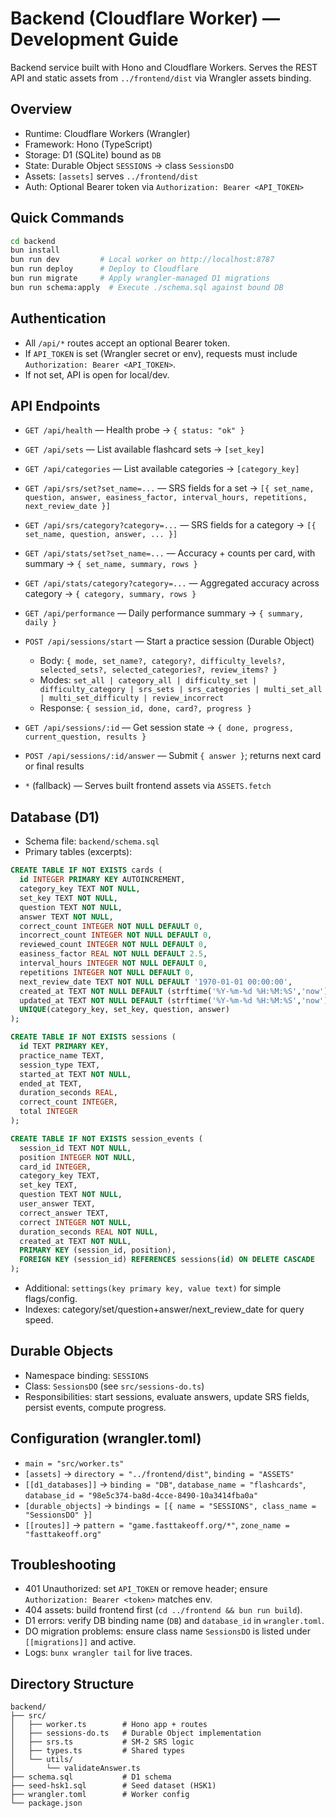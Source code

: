 # Backend (Cloudflare Worker) — Development Guide

Backend service built with Hono and Cloudflare Workers. Serves the REST API and static assets from `../frontend/dist` via Wrangler assets binding.

## Overview
- Runtime: Cloudflare Workers (Wrangler)
- Framework: Hono (TypeScript)
- Storage: D1 (SQLite) bound as `DB`
- State: Durable Object `SESSIONS` → class `SessionsDO`
- Assets: `[assets]` serves `../frontend/dist`
- Auth: Optional Bearer token via `Authorization: Bearer <API_TOKEN>`

## Quick Commands
```bash
cd backend
bun install
bun run dev         # Local worker on http://localhost:8787
bun run deploy      # Deploy to Cloudflare
bun run migrate     # Apply wrangler-managed D1 migrations
bun run schema:apply  # Execute ./schema.sql against bound DB
```

## Authentication
- All `/api/*` routes accept an optional Bearer token.
- If `API_TOKEN` is set (Wrangler secret or env), requests must include `Authorization: Bearer <API_TOKEN>`.
- If not set, API is open for local/dev.

## API Endpoints
- `GET /api/health` — Health probe → `{ status: "ok" }`

- `GET /api/sets` — List available flashcard sets → `[set_key]`
- `GET /api/categories` — List available categories → `[category_key]`

- `GET /api/srs/set?set_name=...` — SRS fields for a set → `[{ set_name, question, answer, easiness_factor, interval_hours, repetitions, next_review_date }]`
- `GET /api/srs/category?category=...` — SRS fields for a category → `[{ set_name, question, answer, ... }]`

- `GET /api/stats/set?set_name=...` — Accuracy + counts per card, with summary → `{ set_name, summary, rows }`
- `GET /api/stats/category?category=...` — Aggregated accuracy across category → `{ category, summary, rows }`

- `GET /api/performance` — Daily performance summary → `{ summary, daily }`

- `POST /api/sessions/start` — Start a practice session (Durable Object)
  - Body: `{ mode, set_name?, category?, difficulty_levels?, selected_sets?, selected_categories?, review_items? }`
  - Modes: `set_all | category_all | difficulty_set | difficulty_category | srs_sets | srs_categories | multi_set_all | multi_set_difficulty | review_incorrect`
  - Response: `{ session_id, done, card?, progress }`

- `GET /api/sessions/:id` — Get session state → `{ done, progress, current_question, results }`
- `POST /api/sessions/:id/answer` — Submit `{ answer }`; returns next card or final results

- `*` (fallback) — Serves built frontend assets via `ASSETS.fetch`

## Database (D1)
- Schema file: `backend/schema.sql`
- Primary tables (excerpts):

```sql
CREATE TABLE IF NOT EXISTS cards (
  id INTEGER PRIMARY KEY AUTOINCREMENT,
  category_key TEXT NOT NULL,
  set_key TEXT NOT NULL,
  question TEXT NOT NULL,
  answer TEXT NOT NULL,
  correct_count INTEGER NOT NULL DEFAULT 0,
  incorrect_count INTEGER NOT NULL DEFAULT 0,
  reviewed_count INTEGER NOT NULL DEFAULT 0,
  easiness_factor REAL NOT NULL DEFAULT 2.5,
  interval_hours INTEGER NOT NULL DEFAULT 0,
  repetitions INTEGER NOT NULL DEFAULT 0,
  next_review_date TEXT NOT NULL DEFAULT '1970-01-01 00:00:00',
  created_at TEXT NOT NULL DEFAULT (strftime('%Y-%m-%d %H:%M:%S','now')),
  updated_at TEXT NOT NULL DEFAULT (strftime('%Y-%m-%d %H:%M:%S','now')),
  UNIQUE(category_key, set_key, question, answer)
);

CREATE TABLE IF NOT EXISTS sessions (
  id TEXT PRIMARY KEY,
  practice_name TEXT,
  session_type TEXT,
  started_at TEXT NOT NULL,
  ended_at TEXT,
  duration_seconds REAL,
  correct_count INTEGER,
  total INTEGER
);

CREATE TABLE IF NOT EXISTS session_events (
  session_id TEXT NOT NULL,
  position INTEGER NOT NULL,
  card_id INTEGER,
  category_key TEXT,
  set_key TEXT,
  question TEXT NOT NULL,
  user_answer TEXT,
  correct_answer TEXT,
  correct INTEGER NOT NULL,
  duration_seconds REAL NOT NULL,
  created_at TEXT NOT NULL,
  PRIMARY KEY (session_id, position),
  FOREIGN KEY (session_id) REFERENCES sessions(id) ON DELETE CASCADE
);
```

- Additional: `settings(key primary key, value text)` for simple flags/config.
- Indexes: category/set/question+answer/next_review_date for query speed.

## Durable Objects
- Namespace binding: `SESSIONS`
- Class: `SessionsDO` (see `src/sessions-do.ts`)
- Responsibilities: start sessions, evaluate answers, update SRS fields, persist events, compute progress.

## Configuration (wrangler.toml)
- `main = "src/worker.ts"`
- `[assets]` → `directory = "../frontend/dist"`, `binding = "ASSETS"`
- `[[d1_databases]]` → `binding = "DB"`, `database_name = "flashcards"`, `database_id = "98e5c374-ba8d-4cce-8490-10a3414fba0a"`
- `[durable_objects]` → `bindings = [{ name = "SESSIONS", class_name = "SessionsDO" }]`
- `[[routes]]` → `pattern = "game.fasttakeoff.org/*"`, `zone_name = "fasttakeoff.org"`

## Troubleshooting
- 401 Unauthorized: set `API_TOKEN` or remove header; ensure `Authorization: Bearer <token>` matches env.
- 404 assets: build frontend first (`cd ../frontend && bun run build`).
- D1 errors: verify DB binding name (`DB`) and `database_id` in `wrangler.toml`.
- DO migration problems: ensure class name `SessionsDO` is listed under `[[migrations]]` and active.
- Logs: `bunx wrangler tail` for live traces.

## Directory Structure
```
backend/
├── src/
│   ├── worker.ts        # Hono app + routes
│   ├── sessions-do.ts   # Durable Object implementation
│   ├── srs.ts           # SM-2 SRS logic
│   ├── types.ts         # Shared types
│   └── utils/
│       └── validateAnswer.ts
├── schema.sql           # D1 schema
├── seed-hsk1.sql        # Seed dataset (HSK1)
├── wrangler.toml        # Worker config
└── package.json
```

